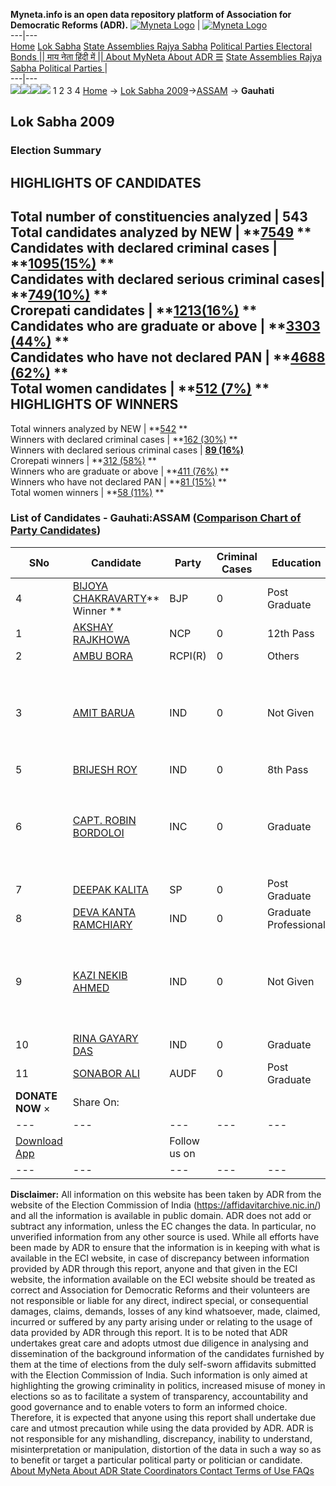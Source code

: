 **Myneta.info is an open data repository platform of Association for Democratic Reforms (ADR).**
[![Myneta Logo](https://www.myneta.info/lib/img/myneta-logo.png)](https://www.myneta.info/) | [![Myneta Logo](https://www.myneta.info/lib/img/adr-logo.png)](https://adrindia.org)  
---|---  
[Home](https://www.myneta.info/) [Lok Sabha](https://www.myneta.info/#ls "Lok Sabha") [ State Assemblies ](https://www.myneta.info/#sa "State Assemblies") [Rajya Sabha](https://www.myneta.info/#rs "Rajya Sabha") [Political Parties ](https://www.myneta.info/party "Political Parties") [ Electoral Bonds ](https://www.myneta.info/electoral_bonds "Electoral Bonds") [ || माय नेता हिंदी में || ](https://translate.google.co.in/translate?prev=hp&hl=en&js=y&u=www.myneta.info&sl=en&tl=hi&history_state0=) [ About MyNeta ](https://adrindia.org/content/about-myneta) [ About ADR ](https://adrindia.org/about-adr/who-we-are) [☰](javascript:void\(0\))
[ State Assemblies ](https://www.myneta.info/#sa "State Assemblies") [ Rajya Sabha ](https://www.myneta.info/#rs "Rajya Sabha") [ Political Parties ](https://www.myneta.info/party "Political Parties")
|   
---|---  
![](https://www.myneta.info/lib/img/banner/banner-1.png)![](https://www.myneta.info/lib/img/banner/banner-2.png)![](https://www.myneta.info/lib/img/banner/banner-3.png)![](https://www.myneta.info/lib/img/banner/banner-4.png)
1  2  3  4 
[Home](https://www.myneta.info/) → [Lok Sabha 2009](https://www.myneta.info/ls2009/)→[ASSAM](https://www.myneta.info/ls2009/index.php?action=show_constituencies&state_id=3) → **Gauhati**
### 
## Lok Sabha 2009
###  Election Summary 
HIGHLIGHTS OF CANDIDATES  
---  
Total number of constituencies analyzed |  543   
Total candidates analyzed by NEW | **[7549](https://www.myneta.info/ls2009/index.php?action=summary&subAction=candidates_analyzed&sort=candidate#summary) **  
Candidates with declared criminal cases | **[1095(15%)](https://www.myneta.info/ls2009/index.php?action=summary&subAction=crime&sort=candidate#summary) **  
Candidates with declared serious criminal cases| **[749(10%)](https://www.myneta.info/ls2009/index.php?action=summary&subAction=serious_crime&sort=candidate#summary) **  
Crorepati candidates | **[1213(16%)](https://www.myneta.info/ls2009/index.php?action=summary&subAction=crorepati&sort=candidate#summary) **  
Candidates who are graduate or above | **[3303 (44%)](https://www.myneta.info/ls2009/index.php?action=summary&subAction=education&sort=candidate#summary) **  
Candidates who have not declared PAN | **[4688 (62%)](https://www.myneta.info/ls2009/index.php?action=summary&subAction=without_pan&sort=candidate#summary) **  
Total women candidates | **[512 (7%)](https://www.myneta.info/ls2009/index.php?action=summary&subAction=women_candidate&sort=candidate#summary) **  
HIGHLIGHTS OF WINNERS  
---  
Total winners analyzed by NEW | **[542](https://www.myneta.info/ls2009/index.php?action=summary&subAction=winner_analyzed&sort=candidate#summary) **  
Winners with declared criminal cases | **[162 (30%)](https://www.myneta.info/ls2009/index.php?action=summary&subAction=winner_crime&sort=candidate#summary) **  
Winners with declared serious criminal cases | **[89 (16%)](https://www.myneta.info/ls2009/index.php?action=summary&subAction=winner_serious_crime&sort=candidate#summary)**  
Crorepati winners | **[312 (58%)](https://www.myneta.info/ls2009/index.php?action=summary&subAction=winner_crorepati&sort=candidate#summary) **  
Winners who are graduate or above | **[411 (76%)](https://www.myneta.info/ls2009/index.php?action=summary&subAction=winner_education&sort=candidate#summary) **  
Winners who have not declared PAN | **[81 (15%)](https://www.myneta.info/ls2009/index.php?action=summary&subAction=winner_without_pan&sort=candidate#summary) **  
Total women winners | **[58 (11%)](https://www.myneta.info/ls2009/index.php?action=summary&subAction=winner_women&sort=candidate#summary) **  
### List of Candidates - Gauhati:ASSAM ([Comparison Chart of Party Candidates](https://www.myneta.info/ls2009/comparisonchart.php?constituency_id=165))
SNo | Candidate| Party| Criminal Cases| Education| Age| Total Assets| Liabilities  
---|---|---|---|---|---|---|---  
4  | [BIJOYA CHAKRAVARTY](https://www.myneta.info/ls2009/candidate.php?candidate_id=2922)** Winner ** | BJP | 0 | Post Graduate| 70 | Rs 18,70,000 ~ 18 Lacs+ | Rs 0 ~   
1  | [AKSHAY RAJKHOWA](https://www.myneta.info/ls2009/candidate.php?candidate_id=2921) | NCP | 0 | 12th Pass| 49 | Rs 30,84,000 ~ 30 Lacs+ | Rs 15,56,000 ~ 15 Lacs+  
2  | [AMBU BORA](https://www.myneta.info/ls2009/candidate.php?candidate_id=2925) | RCPI(R) | 0 | Others| 79 | Rs 10,82,947 ~ 10 Lacs+ | Rs 0 ~   
3  | [AMIT BARUA](https://www.myneta.info/ls2009/candidate.php?candidate_id=2928) | IND | 0 | Not Given| 42 | ![](https://myneta.info/image_v2.php?myneta_folder=ls2009&candidate_id=2928&col=ta) | ![](https://myneta.info/image_v2.php?myneta_folder=ls2009&candidate_id=2928&col=lia)  
5  | [BRIJESH ROY](https://www.myneta.info/ls2009/candidate.php?candidate_id=2931) | IND | 0 | 8th Pass| 30 | Rs 3,66,581 ~ 3 Lacs+ | Rs 0 ~   
6  | [CAPT. ROBIN BORDOLOI](https://www.myneta.info/ls2009/candidate.php?candidate_id=2923) | INC | 0 | Graduate| 67 | ![](https://myneta.info/image_v2.php?myneta_folder=ls2009&candidate_id=2923&col=ta) | ![](https://myneta.info/image_v2.php?myneta_folder=ls2009&candidate_id=2923&col=lia)  
7  | [DEEPAK KALITA](https://www.myneta.info/ls2009/candidate.php?candidate_id=2926) | SP | 0 | Post Graduate| 34 | Rs 82,62,477 ~ 82 Lacs+ | Rs 4,04,727 ~ 4 Lacs+  
8  | [DEVA KANTA RAMCHIARY](https://www.myneta.info/ls2009/candidate.php?candidate_id=2930) | IND | 0 | Graduate Professional| 46 | Rs 17,35,171 ~ 17 Lacs+ | Rs 5,05,851 ~ 5 Lacs+  
9  | [KAZI NEKIB AHMED](https://www.myneta.info/ls2009/candidate.php?candidate_id=2929) | IND | 0 | Not Given| 51 | ![](https://myneta.info/image_v2.php?myneta_folder=ls2009&candidate_id=2929&col=ta) | ![](https://myneta.info/image_v2.php?myneta_folder=ls2009&candidate_id=2929&col=lia)  
10  | [RINA GAYARY DAS](https://www.myneta.info/ls2009/candidate.php?candidate_id=2932) | IND | 0 | Graduate| 41 | Rs 63,60,000 ~ 63 Lacs+ | Rs 80,900 ~ 80 Thou+  
11  | [SONABOR ALI](https://www.myneta.info/ls2009/candidate.php?candidate_id=2924) | AUDF | 0 | Post Graduate| 58 | Rs 30,28,500 ~ 30 Lacs+ | Rs 0 ~   
|  **DONATE NOW** × |  Share On:  | [](https://api.whatsapp.com/send?text=https%3A%2F%2Fmyneta.info%2Fpunjab2022%2Findex.php%3Faction%3Dshow_constituencies%26state_id%3D19) | [](https://www.facebook.com/sharer/sharer.php?u=https%3A%2F%2Fmyneta.info%2Fpunjab2022%2Findex.php%3Faction%3Dshow_constituencies%26state_id%3D19) | [](https://twitter.com/share?url=https%3A%2F%2Fmyneta.info%2Fpunjab2022%2Findex.php%3Faction%3Dshow_constituencies%26state_id%3D19)  
---|---|---|---|---  
| [ Download App ](https://play.google.com/store/apps/details?id=com.webrosoft.myneta1&pcampaignid=pcampaignidMKT-Other-global-all-co-prtnr-py-PartBadge-Mar2515-1) | [](https://play.google.com/store/apps/details?id=com.webrosoft.myneta1&pcampaignid=pcampaignidMKT-Other-global-all-co-prtnr-py-PartBadge-Mar2515-1) |  Follow us on  | [](https://www.facebook.com/adrindia.org/) | [](https://twitter.com/adrspeaks) | [](https://groups.google.com/g/national-election-watch?hl=en&pli=1) | [](https://www.instagram.com/adrspeaks/) | [](https://www.youtube.com/user/adrspeaks) | [](https://sharechat.com/profile/adrspeaks)  
---|---|---|---|---|---|---|---|---  
**Disclaimer:** All information on this website has been taken by ADR from the website of the Election Commission of India (https://affidavitarchive.nic.in/) and all the information is available in public domain. ADR does not add or subtract any information, unless the EC changes the data. In particular, no unverified information from any other source is used. While all efforts have been made by ADR to ensure that the information is in keeping with what is available in the ECI website, in case of discrepancy between information provided by ADR through this report, anyone and that given in the ECI website, the information available on the ECI website should be treated as correct and Association for Democratic Reforms and their volunteers are not responsible or liable for any direct, indirect special, or consequential damages, claims, demands, losses of any kind whatsoever, made, claimed, incurred or suffered by any party arising under or relating to the usage of data provided by ADR through this report. It is to be noted that ADR undertakes great care and adopts utmost due diligence in analysing and dissemination of the background information of the candidates furnished by them at the time of elections from the duly self-sworn affidavits submitted with the Election Commission of India. Such information is only aimed at highlighting the growing criminality in politics, increased misuse of money in elections so as to facilitate a system of transparency, accountability and good governance and to enable voters to form an informed choice. Therefore, it is expected that anyone using this report shall undertake due care and utmost precaution while using the data provided by ADR. ADR is not responsible for any mishandling, discrepancy, inability to understand, misinterpretation or manipulation, distortion of the data in such a way so as to benefit or target a particular political party or politician or candidate. 
[ About MyNeta ](https://adrindia.org/content/about-myneta) [ About ADR ](https://adrindia.org/about-adr/who-we-are) [ State Coordinators ](https://adrindia.org/about-adr/state-coordinators) [ Contact ](https://adrindia.org/contact-us) [ Terms of Use ](https://adrindia.org/content/adr-terms-use) [ FAQs ](https://adrindia.org/content/faqs)
